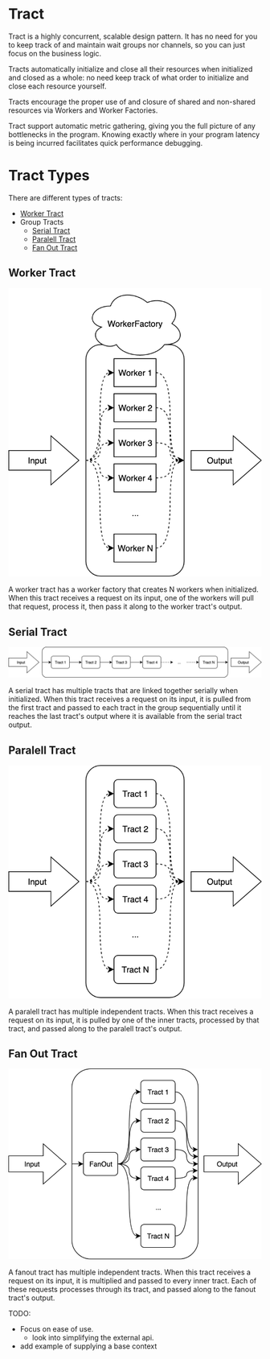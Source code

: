 # Tract
Tract is a highly concurrent, scalable design pattern. It has no need for you
to keep track of and maintain wait groups nor channels, so you can just focus on
the business logic.

Tracts automatically initialize and close all their resources when initialized
and closed as a whole: no need keep track of what order to initialize and close
each resource yourself.

Tracts encourage the proper use of and closure of shared and non-shared
resources via Workers and Worker Factories.

Tract support automatic metric gathering, giving you the full picture of any
bottlenecks in the program. Knowing exactly where in your program latency is
being incurred facilitates quick performance debugging.

# Tract Types
There are different types of tracts:
* [Worker Tract](#worker-tract)
* Group Tracts
  - [Serial Tract](#serial-tract)
  - [Paralell Tract](#paralell-tract)
  - [Fan Out Tract](#fan-out-tract)

## Worker Tract
![](./images/WorkerTract.png)

A worker tract has a worker factory that creates N workers when initialized.
When this tract receives a request on its input, one of the workers will pull
that request, process it, then pass it along to the worker tract's output.

## Serial Tract
![](./images/SerialTract.png)

A serial tract has multiple tracts that are linked together serially when initialized.
When this tract receives a request on its input, it is pulled from the first tract and
passed to each tract in the group sequentially until it reaches the last tract's output
where it is available from the serial tract output.

## Paralell Tract
![](./images/ParalellTract.png)

A paralell tract has multiple independent tracts. When this tract receives a request
on its input, it is pulled by one of the inner tracts, processed by that tract, and
passed along to the paralell tract's output.

## Fan Out Tract
![](./images/FanOutTract.png)

A fanout tract has multiple independent tracts. When this tract receives a request on
its input, it is multiplied and passed to every inner tract. Each of these requests
processes through its tract, and passed along to the fanout tract's output.

TODO:
* Focus on ease of use.
  - look into simplifying the external api.
* add example of supplying a base context
